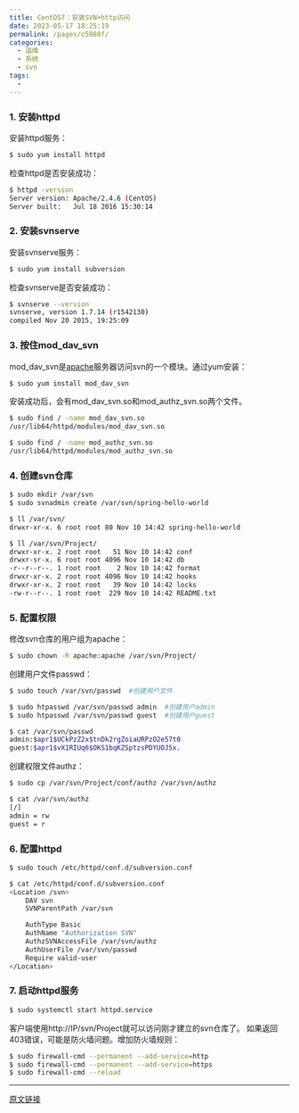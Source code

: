 ```yaml
---
title: CentOS7：安装SVN+http访问
date: 2023-05-17 18:25:19
permalink: /pages/c5080f/
categories:
  - 运维
  - 系统
  - svn
tags:
  - 
---
```


### 1. 安装httpd

安装httpd服务：

```bash
$ sudo yum install httpd
```

检查httpd是否安装成功：

```bash
$ httpd -version
Server version: Apache/2.4.6 (CentOS)
Server built:   Jul 18 2016 15:30:14
```

### 2. 安装svnserve

安装svnserve服务：

```bash
$ sudo yum install subversion
```

检查svnserve是否安装成功：

```bash
$ svnserve --version
svnserve, version 1.7.14 (r1542130)
compiled Nov 20 2015, 19:25:09
```

### 3. 按住mod_dav_svn

mod_dav_svn是[apache](https://so.csdn.net/so/search?q=apache&spm=1001.2101.3001.7020)服务器访问svn的一个模块。通过yum安装：

```bash
$ sudo yum install mod_dav_svn
```

安装成功后，会有mod_dav_svn.so和mod_authz_svn.so两个文件。

```bash
$ sudo find / -name mod_dav_svn.so
/usr/lib64/httpd/modules/mod_dav_svn.so

$ sudo find / -name mod_authz_svn.so
/usr/lib64/httpd/modules/mod_authz_svn.so
```

### 4. 创建svn仓库

```bash
$ sudo mkdir /var/svn
$ sudo svnadmin create /var/svn/spring-hello-world

$ ll /var/svn/
drwxr-xr-x. 6 root root 80 Nov 10 14:42 spring-hello-world

$ ll /var/svn/Project/
drwxr-xr-x. 2 root root   51 Nov 10 14:42 conf
drwxr-sr-x. 6 root root 4096 Nov 10 14:42 db
-r--r--r--. 1 root root    2 Nov 10 14:42 format
drwxr-xr-x. 2 root root 4096 Nov 10 14:42 hooks
drwxr-xr-x. 2 root root   39 Nov 10 14:42 locks
-rw-r--r--. 1 root root  229 Nov 10 14:42 README.txt
```

### 5. 配置权限

修改svn仓库的用户组为apache：

```bash
$ sudo chown -R apache:apache /var/svn/Project/
```

创建用户文件passwd：

```bash
$ sudo touch /var/svn/passwd  #创建用户文件

$ sudo htpasswd /var/svn/passwd admin  #创建用户admin
$ sudo htpasswd /var/svn/passwd guest  #创建用户guest

$ cat /var/svn/passwd 
admin:$apr1$UCkPzZ2x$tnDk2rgZoiaURPzO2e57t0
guest:$apr1$vX1RIUq6$OKS1bqKZSptzsPDYUOJ5x.
```

创建权限文件authz：

```bash
$ sudo cp /var/svn/Project/conf/authz /var/svn/authz

$ cat /var/svn/authz 
[/]
admin = rw
guest = r
```

### 6. 配置httpd

```bash
$ sudo touch /etc/httpd/conf.d/subversion.conf

$ cat /etc/httpd/conf.d/subversion.conf 
<Location /svn>
    DAV svn
    SVNParentPath /var/svn

    AuthType Basic
    AuthName "Authorization SVN"
    AuthzSVNAccessFile /var/svn/authz
    AuthUserFile /var/svn/passwd
    Require valid-user
</Location>
```

### 7. 启动httpd服务

```bash
$ sudo systemctl start httpd.service
```

客户端使用http://IP/svn/Project就可以访问刚才建立的svn仓库了。 如果返回403错误，可能是防火墙问题。增加防火墙规则：

```bash
$ sudo firewall-cmd --permanent --add-service=http
$ sudo firewall-cmd --permanent --add-service=https
$ sudo firewall-cmd --reload
```

---

[原文链接](https://blog.csdn.net/bbcrab/article/details/78425887)
